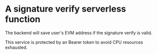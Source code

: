# A signature verify serverless function
The backend will save user's EVM address if the signature verify is valid.

This service is protected by an Bearer token to avoid CPU resources exhausted.